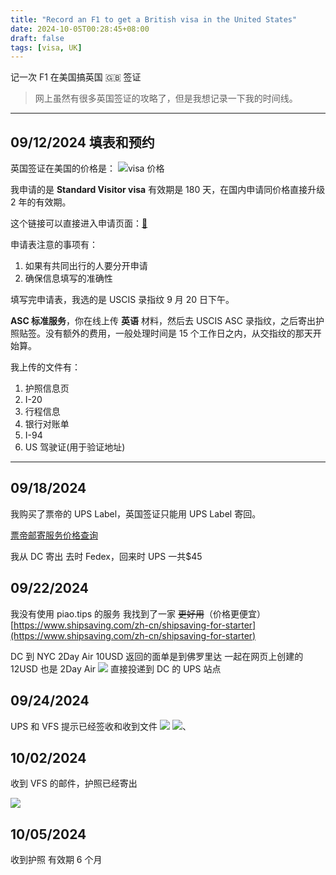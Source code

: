 ```yaml
---
title: "Record an F1 to get a British visa in the United States"
date: 2024-10-05T00:28:45+08:00
draft: false
tags: [visa, UK]
---
```


记一次 F1 在美国搞英国 🇬🇧 签证
> 网上虽然有很多英国签证的攻略了，但是我想记录一下我的时间线。
- - -
## 09/12/2024 填表和预约
英国签证在美国的价格是：
![visa 价格](https://yun.cmand.top/uploads/blog/visa.png "价格")

我申请的是 **Standard Visitor visa** 有效期是 180 天，在国内申请同价格直接升级 2 年的有效期。

这个链接可以直接进入申请页面：[🔗](https://visas-immigration.service.gov.uk/apply-visa-type/visit)

申请表注意的事项有：
1. 如果有共同出行的人要分开申请
2. 确保信息填写的准确性


填写完申请表，我选的是 USCIS 录指纹 9 月 20 日下午。

**ASC 标准服务**，你在线上传 **英语** 材料，然后去 USCIS ASC 录指纹，之后寄出护照贴签。没有额外的费用，一般处理时间是 15 个工作日之内，从交指纹的那天开始算。

 我上传的文件有：
1. 护照信息页
2. I-20 
3. 行程信息
4. 银行对账单
5. I-94
6. US 驾驶证(用于验证地址)
- - -
## 09/18/2024 
我购买了票帝的 UPS Label，英国签证只能用 UPS Label 寄回。

[票帝邮寄服务价格查询](https://docs.google.com/spreadsheets/d/1zfc-xUQgRe-Dt4i2U23S59GWOXD1LPompKMI-w2ULfM/edit)

我从 DC 寄出 去时 Fedex，回来时 UPS 一共$45

## 09/22/2024
我没有使用 piao.tips 的服务
我找到了一家 ~~更好用~~（价格更便宜）[https://www.shipsaving.com/zh-cn/shipsaving-for-starter](https://www.shipsaving.com/zh-cn/shipsaving-for-starter)

DC 到 NYC 2Day Air 10USD
返回的面单是到佛罗里达 一起在网页上创建的 12USD 也是 2Day Air
![](https://r2webp.cmand.top/https://r2.cmand.top/20240924234424.png)
直接投递到 DC 的 UPS 站点

## 09/24/2024
UPS 和 VFS 提示已经签收和收到文件
![](https://r2webp.cmand.top/https://r2.cmand.top/20240924234819.png)
![](https://r2webp.cmand.top/https://r2.cmand.top/20240924234937.png)、

## 10/02/2024
收到 VFS 的邮件，护照已经寄出

![](https://r2webp.cmand.top/https://r2.cmand.top/WeChat%E6%88%AA%E5%9B%BE_20241006003004.png)

## 10/05/2024
收到护照
有效期 6 个月
